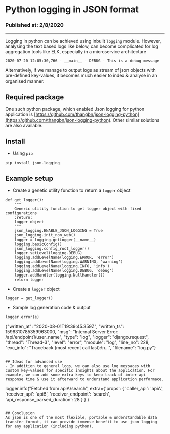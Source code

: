 # Python logging in JSON format
### Published at: 2/8/2020
---
Logging in python can be achieved using inbuilt `logging` module. However, analysing the text based logs like below, can become complicated for log aggregation tools like ELK, especially in a microservice architecture
```
2020-07-20 12:05:30,766 - __main__ - DEBUG - This is a debug message
``` 
Alternatively, if we manage to output logs as stream of json objects with pre-defined key-values, it becomes much easier to index & analyse in an organised manner. 

## Required package
One such python package, which enabled Json logging for python application is [https://github.com/thangbn/json-logging-python](https://github.com/thangbn/json-logging-python). Other similar solutions are also available.

## Install
- Using `pip`
```
pip install json-logging
```

## Example setup
- Create a genetic utility function to return a `logger` object

```
def get_logger():
    """
    Generic utility function to get logger object with fixed configurations
    :return:
    logger object
    """
    json_logging.ENABLE_JSON_LOGGING = True
    json_logging.init_non_web()
    logger = logging.getLogger(__name__)
    logging.basicConfig()
    json_logging.config_root_logger()
    logger.setLevel(logging.DEBUG)
    logging.addLevelName(logging.ERROR, 'error')
    logging.addLevelName(logging.WARNING, 'warning')
    logging.addLevelName(logging.INFO, 'info')
    logging.addLevelName(logging.DEBUG, 'debug')
    logger.addHandler(logging.NullHandler())
    return logger

```
- Create a `logger` object
```
logger = get_logger()
```
- Sample log generation code & output

```
logger.error(e)
```

{"written_at": "2020-08-01T19:39:45.359Z", "written_ts": 1596310785359963000, "msg": "Internal Server Error: /api/endpoint1/user_name", "type": "log", "logger": "django.request", "thread": "Thread-3", "level": "error", "module": "log", "line_no": 228, "exc_info": "Traceback (most recent call last):\n...", "filename": "log.py"}

```

## Ideas for advanced use
- In addition to general logs, we can also use log messages with custom key-values for specific insights about the application. For example, we can add some extra keys to keep track of inter-api response time & use it afterward to understand application performace.
```
logger.info("Fetched from apiA/search",
                       extra={'props':
                           {
                               'caller_api': 'apiA',
                               'receiver_api': 'apiB',
                               'receiver_endpoint': 'search',
                               'api_response_parsed_duration': 28
                           }
                       }
            )

```

## Conclusion
As json is one of the most flexible, portable & understandable data transfer format, it can provide immense benefit to use json logging for any application (including python).

